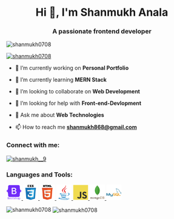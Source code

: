 
<h1 align="center">Hi 👋, I'm Shanmukh Anala</h1>
<h3 align="center">A passionate frontend developer</h3>

<p align="left"> <img src="https://komarev.com/ghpvc/?username=shanmukh0708&label=Profile%20views&color=0e75b6&style=flat" alt="shanmukh0708" /> </p>

<p align="left"> <a href="https://github.com/ryo-ma/github-profile-trophy"><img src="https://github-profile-trophy.vercel.app/?username=shanmukh0708" alt="shanmukh0708" /></a> </p>

- 🔭 I’m currently working on **Personal Portfolio**

- 🌱 I’m currently learning **MERN Stack**

- 👯 I’m looking to collaborate on **Web Development**

- 🤝 I’m looking for help with **Front-end-Devlopment**

- 💬 Ask me about **Web Technologies**

- 📫 How to reach me **shanmukh868@gmail.com**

<h3 align="left">Connect with me:</h3>
<p align="left">
<a href="https://instagram.com/shanmukh__9" target="blank"><img align="center" src="https://raw.githubusercontent.com/rahuldkjain/github-profile-readme-generator/master/src/images/icons/Social/instagram.svg" alt="shanmukh__9" height="30" width="40" /></a>
</p>

<h3 align="left">Languages and Tools:</h3>
<p align="left"> <a href="https://getbootstrap.com" target="_blank" rel="noreferrer"> <img src="https://raw.githubusercontent.com/devicons/devicon/master/icons/bootstrap/bootstrap-plain-wordmark.svg" alt="bootstrap" width="40" height="40"/> </a> <a href="https://www.w3schools.com/css/" target="_blank" rel="noreferrer"> <img src="https://raw.githubusercontent.com/devicons/devicon/master/icons/css3/css3-original-wordmark.svg" alt="css3" width="40" height="40"/> </a> <a href="https://www.w3.org/html/" target="_blank" rel="noreferrer"> <img src="https://raw.githubusercontent.com/devicons/devicon/master/icons/html5/html5-original-wordmark.svg" alt="html5" width="40" height="40"/> </a> <a href="https://www.java.com" target="_blank" rel="noreferrer"> <img src="https://raw.githubusercontent.com/devicons/devicon/master/icons/java/java-original.svg" alt="java" width="40" height="40"/> </a> <a href="https://developer.mozilla.org/en-US/docs/Web/JavaScript" target="_blank" rel="noreferrer"> <img src="https://raw.githubusercontent.com/devicons/devicon/master/icons/javascript/javascript-original.svg" alt="javascript" width="40" height="40"/> </a> <a href="https://www.mongodb.com/" target="_blank" rel="noreferrer"> <img src="https://raw.githubusercontent.com/devicons/devicon/master/icons/mongodb/mongodb-original-wordmark.svg" alt="mongodb" width="40" height="40"/> </a> <a href="https://www.mysql.com/" target="_blank" rel="noreferrer"> <img src="https://raw.githubusercontent.com/devicons/devicon/master/icons/mysql/mysql-original-wordmark.svg" alt="mysql" width="40" height="40"/> </a> </p>

<p><img align="left" src="https://github-readme-stats.vercel.app/api/top-langs?username=shanmukh0708&show_icons=true&locale=en&layout=compact" alt="shanmukh0708" /></p>

<p>&nbsp;<img align="center" src="https://github-readme-stats.vercel.app/api?username=shanmukh0708&show_icons=true&locale=en" alt="shanmukh0708" /></p>
